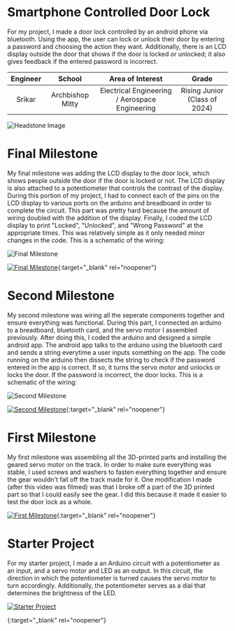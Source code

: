 ﻿# Smartphone Controlled Door Lock
For my project, I made a door lock controlled by an android phone via bluetooth. Using the app, the user can lock or unlock their door by entering a password and choosing the action they want. Additionally, there is an LCD display outside the door that shows if the door is locked or unlocked; it also gives feedback if the entered password is incorrect.

| **Engineer** | **School** | **Area of Interest** | **Grade** |
|:--:|:--:|:--:|:--:|
| Srikar | Archbishop Mitty | Electrical Engineering / Aerospace Engineering | Rising Junior (Class of 2024)

![Headstone Image](https://lh3.googleusercontent.com/pw/AM-JKLWfd4dRvPAdevC8uQD5BAGlrTkiSEIejKgGMrf6Ioi7zm-y-rQSPijZxKdHorBCxwCIgvUzAdC4sgc-4A9S3oRGqgodxC7O4o6nuXvSSjbxyCt2yUhsgkUaQuAJ4a0RgB01Sj9s7dog-eMnixIZVnbI=w923-h922-no?authuser=0)
  
# Final Milestone
My final milestone was adding the LCD display to the door lock, which shows people outside the door if the door is locked or not. The LCD display is also attached to a potentiometer that controls the contrast of the display. During this portion of my project, I had to connect each of the pins on the LCD display to various ports on the arduino and breadboard in order to complete the circuit. This part was pretty hard because the amount of wiring doubled with the addition of the display. Finally, I coded the LCD display to print "Locked", "Unlocked", and "Wrong Password" at the appropriate times. This was relatively simple as it only needed minor changes in the code. This is a schematic of the wiring: 

![Final Milestone](https://docs.arduino.cc/static/7d7b6e99f40c7e55f2e9c6175c6db5b5/260cd/LCD_Base_bb_Fritz.png)

[![Final Milestone](https://img.youtube.com/vi/Ub7cO1ISwrk/maxresdefault.jpg)](https://www.youtube.com/watch?v=Ub7cO1ISwrk "Final Milestone"){:target="_blank" rel="noopener"}

# Second Milestone
My second milestone was wiring all the seperate components together and ensure everything was functional. During this part, I connected an arduino to a breadboard, bluetooth card, and the servo motor I assembled previously. After doing this, I coded the arduino and designed a simple android app. The android app talks to the arduino using the bluetooth card and sends a string everytime a user inputs something on the app. The code running on the arduino then dissects the string to check if the password entered in the app is correct. If so, it turns the servo motor and unlocks or locks the door. If the password is incorrect, the door locks. This is a schematic of the wiring: 

![Second Milestone](https://hackster.imgix.net/uploads/attachments/396202/F1PUATMJ7ARLKHH.MEDIUM.jpg?auto=compress%2Cformat&w=1280&h=960&fit=max)

[![Second Milestone](https://img.youtube.com/vi/qiLTGKnkjeY/maxresdefault.jpg)](https://www.youtube.com/watch?v=qeDH108uZjY "Second Milestone"){:target="_blank" rel="noopener"}
# First Milestone
  

My first milestone was assembling all the 3D-printed parts and installing the geared servo motor on the track. In order to make sure everything was stable, I used screws and washers to fasten everything together and ensure the gear wouldn't fall off the track made for it. One modification I made (after this video was filmed) was that I broke off a part of the 3D printed part so that I could easily see the gear. I did this because it made it easier to test the door lock as a whole.

[![First Milestone](https://img.youtube.com/vi/kdh-Tp_1m2Y/maxresdefault.jpg)](https://www.youtube.com/watch?v=kdh-Tp_1m2Y "First Milestone"){:target="_blank" rel="noopener"}

# Starter Project
For my starter project, I made a an Arduino circuit with a potentiometer as an input, and a servo motor and LED as an output. In this circuit, the direction in which the potentiometer is turned causes the servo motor to turn accordingly. Additionally, the potentiometer serves as a dial that determines the brightness of the LED.

[![Starter Project](http://i3.ytimg.com/vi/qiLTGKnkjeY/hqdefault.jpg)](https://www.youtube.com/watch?v=qiLTGKnkjeY "Starter Project")

{:target="_blank" rel="noopener"}






